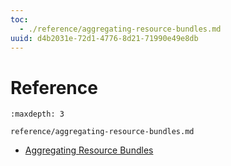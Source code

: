 ```yaml
---
toc:
  - ./reference/aggregating-resource-bundles.md
uuid: d4b2031e-72d1-4776-8d21-71990e49e8db
---
```

# Reference

```{toctree}
:maxdepth: 3

reference/aggregating-resource-bundles.md
```

- [Aggregating Resource Bundles](./reference/aggregating-resource-bundles.md)
